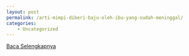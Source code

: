 ```yaml
---
layout: post
permalink: /arti-mimpi-diberi-baju-oleh-ibu-yang-sudah-meninggal/
categories:
    - Uncategorized
---
```


[Baca Selengkapnya](/04)